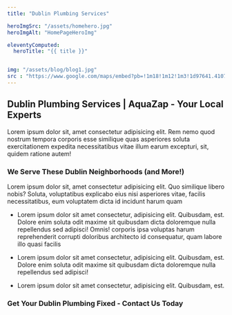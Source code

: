 ```yaml
---
title: "Dublin Plumbing Services"

heroImgSrc: "/assets/homehero.jpg"
heroImgAlt: "HomePageHeroImg"

eleventyComputed:
  heroTitle: "{{ title }}"


img: "/assets/blog/blog1.jpg"
src : "https://www.google.com/maps/embed?pb=!1m18!1m12!1m3!1d97641.41076474353!2d-83.22832463402369!3d40.11344920324261!2m3!1f0!2f0!3f0!3m2!1i1024!2i768!4f13.1!3m3!1m2!1s0x8838ecc4d450a11f%3A0xc2176815689028!2sDublin%2C%20OH%2C%20USA!5e0!3m2!1sen!2sin!4v1730273640693!5m2!1sen!2sin"
---
```


## Dublin Plumbing Services | AquaZap - Your Local Experts

Lorem ipsum dolor sit, amet consectetur adipisicing elit. Rem nemo quod nostrum tempora corporis esse similique quas asperiores soluta exercitationem expedita necessitatibus vitae illum earum excepturi, sit, quidem ratione autem!

### We Serve These Dublin Neighborhoods (and More!)

Lorem ipsum dolor sit, amet consectetur adipisicing elit. Quo similique libero nobis? Soluta, voluptatibus explicabo eius nisi asperiores vitae, facilis necessitatibus, eum voluptatem dicta id incidunt harum quam

- Lorem ipsum dolor sit amet consectetur, adipisicing elit. Quibusdam, est. Dolore enim soluta odit maxime sit quibusdam dicta doloremque nulla repellendus sed adipisci! Omnis! corporis ipsa voluptas harum reprehenderit corrupti doloribus architecto id consequatur, quam labore illo quasi facilis

- Lorem ipsum dolor sit amet consectetur, adipisicing elit. Quibusdam, est. Dolore enim soluta odit maxime sit quibusdam dicta doloremque nulla repellendus sed adipisci!

- Lorem ipsum dolor sit amet consectetur, adipisicing elit. Quibusdam, est. 

### Get Your Dublin Plumbing Fixed - Contact Us Today
